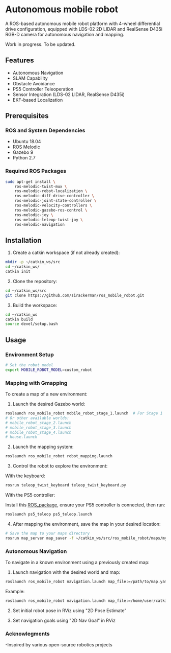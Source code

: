 # Autonomous mobile robot
A ROS-based autonomous mobile robot platform with 4-wheel differential drive configuration, equipped with LDS-02 2D LIDAR and RealSense D435i RGB-D camera for autonomous navigation and mapping.

Work in progress. To be updated.

## Features
- Autonomous Navigation
- SLAM Capability
- Obstacle Avoidance
- PS5 Controller Teleoperation
- Sensor Integration (LDS-02 LIDAR, RealSense D435i)
- EKF-based Localization

## Prerequisites

### ROS and System Dependencies
- Ubuntu 18.04
- ROS Melodic
- Gazebo 9
- Python 2.7

### Required ROS Packages
```bash
sudo apt-get install \
    ros-melodic-twist-mux \
    ros-melodic-robot-localization \
    ros-melodic-diff-drive-controller \
    ros-melodic-joint-state-controller \
    ros-melodic-velocity-controllers \
    ros-melodic-gazebo-ros-control \
    ros-melodic-joy \
    ros-melodic-teleop-twist-joy \
    ros-melodic-navigation
```

## Installation

1. Create a catkin workspace (if not already created):
```bash
mkdir -p ~/catkin_ws/src
cd ~/catkin_ws/
catkin init
```

2. Clone the repository:
```bash
cd ~/catkin_ws/src
git clone https://github.com/sirackerman/ros_mobile_robot.git
```

3. Build the workspace:
```bash
cd ~/catkin_ws
catkin build
source devel/setup.bash
```

## Usage

### Environment Setup
```bash
# Set the robot model
export MOBILE_ROBOT_MODEL=custom_robot
```
### Mapping with Gmapping
To create a map of a new environment:

1. Launch the desired Gazebo world:
```bash
roslaunch ros_mobile_robot mobile_robot_stage_1.launch  # For Stage 1
# Or other available worlds:
# mobile_robot_stage_2.launch
# mobile_robot_stage_3.launch
# mobile_robot_stage_4.launch
# house.launch
```
2. Launch the mapping system:
```bash
roslaunch ros_mobile_robot robot_mapping.launch
```

3. Control the robot to explore the environment:

With the keyboard:
```bash
rosrun teleop_twist_keyboard teleop_twist_keyboard.py
```
With the PS5 controller:

Install this [ROS_package](https://github.com/sirackerman/PS5-Controller-ROS-package), ensure your PS5 controller is connected, then run:
```bash
roslaunch ps5_teleop ps5_teleop.launch
```

4. After mapping the environment, save the map in your desired location:
```bash
# Save the map to your maps directory
rosrun map_server map_saver -f ~/catkin_ws/src/ros_mobile_robot/maps/my_map
```

### Autonomous Navigation
To navigate in a known environment using a previously created map:

1. Launch navigation with the desired world and map:
```bash
roslaunch ros_mobile_robot navigation.launch map_file:=/path/to/map.yaml world_file:=/path/to/world.world
```

Example:
```bash
roslaunch ros_mobile_robot navigation.launch map_file:=/home/user/catkin_ws/src/ros_mobile_robot/maps/map.yaml world_file:=/home/user/catkin_ws/src/ros_mobile_robot/worlds/stage_4.world
```

2. Set initial robot pose in RViz using "2D Pose Estimate"

3. Set navigation goals using "2D Nav Goal" in RViz


### Acknowlegments
-Inspired by various open-source robotics projects
